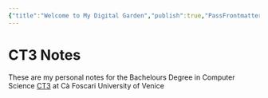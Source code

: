 ```yaml
---
{"title":"Welcome to My Digital Garden","publish":true,"PassFrontmatter":true}
---
```


# CT3 Notes

These are my personal notes for the Bachelours Degree in Computer Science [CT3](https://www.unive.it/web/en/5281/home) at Cà Foscari University of Venice
